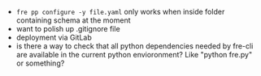 * `fre pp configure -y file.yaml` only works when inside folder containing schema at the moment
* want to polish up .gitignore file
* deployment via GitLab
* is there a way to check that all python dependencies needed by fre-cli are available in the current python envioronment? Like "python fre.py" or something?